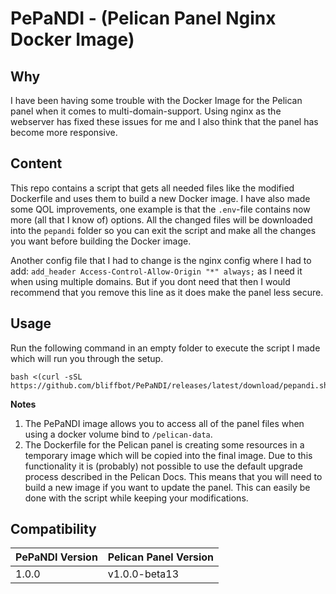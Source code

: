 # PePaNDI - (Pelican Panel Nginx Docker Image)
## Why
I have been having some trouble with the Docker Image for the Pelican panel when it comes to multi-domain-support. Using nginx as the webserver has fixed these issues for me and I also think that the panel has become more responsive.

## Content
This repo contains a script that gets all needed files like the modified Dockerfile and uses them to build a new Docker image. I have also made some QOL improvements, one example is that the `.env`-file contains now more (all that I know of) options. All the changed files will be downloaded into the `pepandi` folder so you can exit the script and make all the changes you want before building the Docker image.

Another config file that I had to change is the nginx config where I had to add: `add_header Access-Control-Allow-Origin "*" always;` as I need it when using multiple domains. But if you dont need that then I would recommend that you remove this line as it does make the panel less secure.

## Usage
Run the following command in an empty folder to execute the script I made which will run you through the setup.
```shell
bash <(curl -sSL https://github.com/bliffbot/PePaNDI/releases/latest/download/pepandi.sh)
```

**Notes**
1. The PePaNDI image allows you to access all of the panel files when using a docker volume bind to `/pelican-data`.
2. The Dockerfile for the Pelican panel is creating some resources in a temporary image which will be copied into the final image. Due to this functionality it is (probably) not possible to use the default upgrade process described in the Pelican Docs. This means that you will need to build a new image if you want to update the panel. This can easily be done with the script while keeping your modifications.

## Compatibility
| PePaNDI Version | Pelican Panel Version |
|-----------------|-----------------------|
| 1.0.0           | v1.0.0-beta13         |